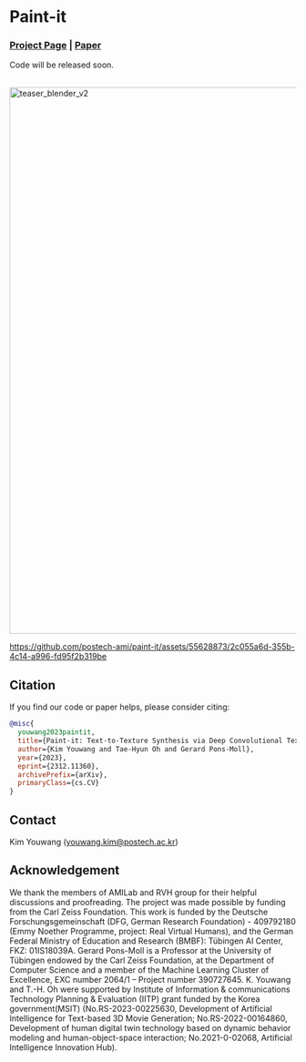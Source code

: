 # Paint-it
### [Project Page](https://kim-youwang.github.io/paint-it) | [Paper](https://arxiv.org/abs/2312.11360)
Code will be released soon.<br><br>

<img width="960" alt="teaser_blender_v2" src="https://github.com/postech-ami/paint-it/assets/55628873/58b49435-dc2b-4c97-9245-4b1ba14cb9ee">

https://github.com/postech-ami/paint-it/assets/55628873/2c055a6d-355b-4c14-a996-fd95f2b319be




## Citation
If you find our code or paper helps, please consider citing:
````BibTeX
@misc{
  youwang2023paintit,
  title={Paint-it: Text-to-Texture Synthesis via Deep Convolutional Texture Map Optimization and Physically-Based Rendering}, 
  author={Kim Youwang and Tae-Hyun Oh and Gerard Pons-Moll},
  year={2023},
  eprint={2312.11360},
  archivePrefix={arXiv},
  primaryClass={cs.CV}
}
````


## Contact
Kim Youwang (youwang.kim@postech.ac.kr)


## Acknowledgement
We thank the members of AMILab and RVH group for their helpful discussions and proofreading. 
The project was made possible by funding from the Carl Zeiss Foundation. This work is funded by the Deutsche Forschungsgemeinschaft (DFG, German Research Foundation) - 409792180 (Emmy Noether Programme, project: Real Virtual Humans), and the German Federal Ministry of Education and Research (BMBF): Tübingen AI Center, FKZ: 01IS18039A. Gerard Pons-Moll is a Professor at the University of Tübingen endowed by the Carl Zeiss Foundation, at the Department of Computer Science and a member of the Machine Learning Cluster of Excellence, EXC number 2064/1 – Project number 390727645. K. Youwang and T.-H. Oh were supported by Institute of Information & communications Technology Planning & Evaluation (IITP) grant funded by the Korea government(MSIT) (No.RS-2023-00225630, Development of Artificial Intelligence for Text-based 3D Movie Generation; No.RS-2022-00164860, Development of human digital twin technology based on dynamic behavior modeling and human-object-space interaction; No.2021-0-02068, Artificial Intelligence Innovation Hub).


